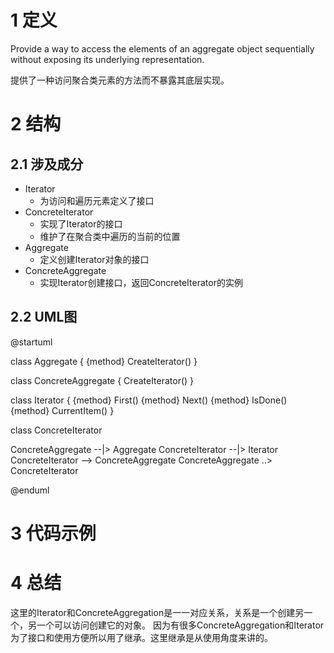 

# 1 定义

Provide a way to access the elements of an aggregate object sequentially without
exposing its underlying representation.

提供了一种访问聚合类元素的方法而不暴露其底层实现。


# 2 结构


## 2.1 涉及成分

* Iterator
  * 为访问和遍历元素定义了接口
* ConcreteIterator
  * 实现了Iterator的接口
  * 维护了在聚合类中遍历的当前的位置
* Aggregate
  * 定义创建Iterator对象的接口
* ConcreteAggregate
  * 实现Iterator创建接口，返回ConcreteIterator的实例


## 2.2 UML图

@startuml

class Aggregate
{
    {method} CreateIterator()
}

class ConcreteAggregate
{
    CreateIterator()
}

class Iterator
{
    {method} First()
    {method} Next()
    {method} IsDone()
    {method} CurrentItem()
}

class ConcreteIterator

ConcreteAggregate --|> Aggregate
ConcreteIterator --|> Iterator
ConcreteIterator --> ConcreteAggregate
ConcreteAggregate ..> ConcreteIterator

@enduml



# 3 代码示例





# 4 总结

这里的Iterator和ConcreteAggregation是一一对应关系，关系是一个创建另一个，另一个可以访问创建它的对象。
因为有很多ConcreteAggregation和Iterator为了接口和使用方便所以用了继承。这里继承是从使用角度来讲的。